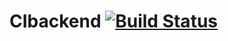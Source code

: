 # CIbackend [![Build Status](https://travis-ci.org/enterDevelop/CIbackend.svg?branch=master)](https://travis-ci.org/enterDevelop/CIbackend)